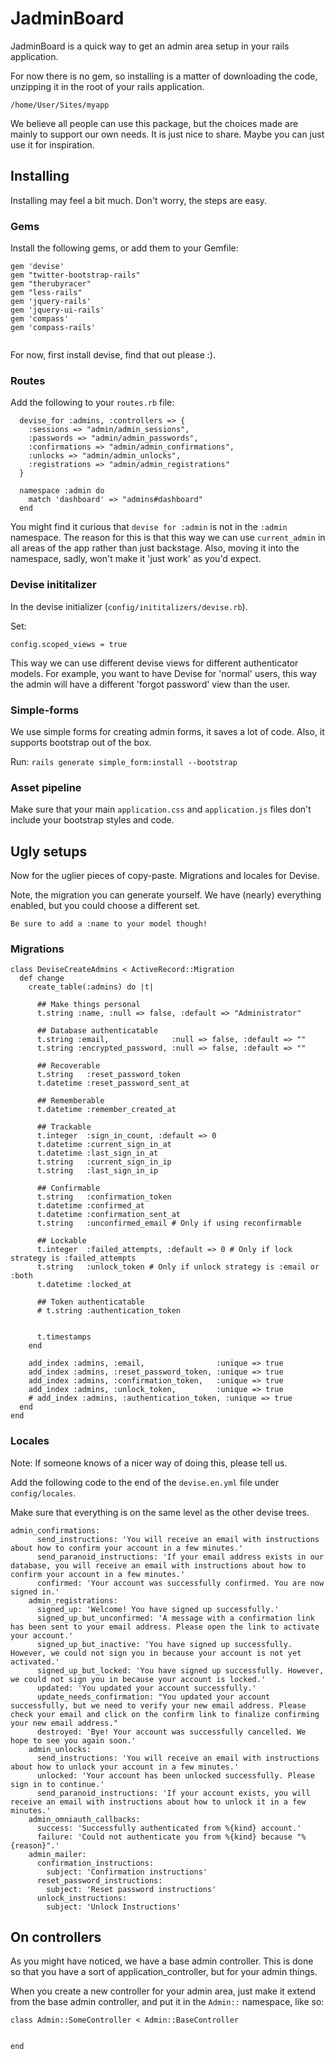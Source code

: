 # JadminBoard

JadminBoard is a quick way to get an admin area setup in your rails application.

For now there is no gem, so installing is a matter of downloading the code, unzipping it in the root of your rails application.

`/home/User/Sites/myapp`

We believe all people can use this package, but the choices made are mainly to support our own needs. It is just nice to share. Maybe you can just use it for inspiration.

## Installing

Installing may feel a bit much. Don't worry, the steps are easy.

### Gems

Install the following gems, or add them to your Gemfile:

```
gem 'devise'
gem "twitter-bootstrap-rails"
gem "therubyracer"
gem "less-rails"
gem 'jquery-rails'
gem 'jquery-ui-rails'
gem 'compass'
gem 'compass-rails'
 
```

For now, first install devise, find that out please :).

### Routes
Add the following to your `routes.rb` file:

```
  devise_for :admins, :controllers => { 
    :sessions => "admin/admin_sessions", 
    :passwords => "admin/admin_passwords", 
    :confirmations => "admin/admin_confirmations", 
    :unlocks => "admin/admin_unlocks", 
    :registrations => "admin/admin_registrations" 
  }

  namespace :admin do
    match 'dashboard' => "admins#dashboard"
  end

```

You might find it curious that `devise for :admin` is not in the `:admin` namespace. The reason for this is that this way we can use `current_admin` in all areas of the app rather than just backstage. Also, moving it into the namespace, sadly, won't make it 'just work' as you'd expect.

### Devise inititalizer

In the devise initializer (`config/inititalizers/devise.rb`).

Set:
```
config.scoped_views = true	
```

This way we can use different devise views for different authenticator models. For example, you want to have Devise for 'normal' users, this way the admin will have a different 'forgot password' view than the user.

### Simple-forms
We use simple forms for creating admin forms, it saves a lot of code. Also, it supports bootstrap out of the box.

Run:
`rails generate simple_form:install --bootstrap`

### Asset pipeline
Make sure that your main `application.css` and `application.js` files don't include your bootstrap styles and code.

## Ugly setups
Now for the uglier pieces of copy-paste. Migrations and locales for Devise.

Note, the migration you can generate yourself. We have (nearly) everything enabled, but you could choose a different set.

`Be sure to add a :name to your model though!`

### Migrations

```
class DeviseCreateAdmins < ActiveRecord::Migration
  def change
    create_table(:admins) do |t|
    
      ## Make things personal
      t.string :name, :null => false, :default => "Administrator"
    
      ## Database authenticatable
      t.string :email,              :null => false, :default => ""
      t.string :encrypted_password, :null => false, :default => ""

      ## Recoverable
      t.string   :reset_password_token
      t.datetime :reset_password_sent_at

      ## Rememberable
      t.datetime :remember_created_at

      ## Trackable
      t.integer  :sign_in_count, :default => 0
      t.datetime :current_sign_in_at
      t.datetime :last_sign_in_at
      t.string   :current_sign_in_ip
      t.string   :last_sign_in_ip

      ## Confirmable
      t.string   :confirmation_token
      t.datetime :confirmed_at
      t.datetime :confirmation_sent_at
      t.string   :unconfirmed_email # Only if using reconfirmable

      ## Lockable
      t.integer  :failed_attempts, :default => 0 # Only if lock strategy is :failed_attempts
      t.string   :unlock_token # Only if unlock strategy is :email or :both
      t.datetime :locked_at

      ## Token authenticatable
      # t.string :authentication_token


      t.timestamps
    end

    add_index :admins, :email,                :unique => true
    add_index :admins, :reset_password_token, :unique => true
    add_index :admins, :confirmation_token,   :unique => true
    add_index :admins, :unlock_token,         :unique => true
    # add_index :admins, :authentication_token, :unique => true
  end
end
```

### Locales

Note: If someone knows of a nicer way of doing this, please tell us.

Add the following code to the end of the `devise.en.yml` file under `config/locales`.

Make sure that everything is on the same level as the other devise trees.

```
admin_confirmations:
      send_instructions: 'You will receive an email with instructions about how to confirm your account in a few minutes.'
      send_paranoid_instructions: 'If your email address exists in our database, you will receive an email with instructions about how to confirm your account in a few minutes.'
      confirmed: 'Your account was successfully confirmed. You are now signed in.'
    admin_registrations:
      signed_up: 'Welcome! You have signed up successfully.'
      signed_up_but_unconfirmed: 'A message with a confirmation link has been sent to your email address. Please open the link to activate your account.'
      signed_up_but_inactive: 'You have signed up successfully. However, we could not sign you in because your account is not yet activated.'
      signed_up_but_locked: 'You have signed up successfully. However, we could not sign you in because your account is locked.'
      updated: 'You updated your account successfully.'
      update_needs_confirmation: "You updated your account successfully, but we need to verify your new email address. Please check your email and click on the confirm link to finalize confirming your new email address."
      destroyed: 'Bye! Your account was successfully cancelled. We hope to see you again soon.'
    admin_unlocks:
      send_instructions: 'You will receive an email with instructions about how to unlock your account in a few minutes.'
      unlocked: 'Your account has been unlocked successfully. Please sign in to continue.'
      send_paranoid_instructions: 'If your account exists, you will receive an email with instructions about how to unlock it in a few minutes.'
    admin_omniauth_callbacks:
      success: 'Successfully authenticated from %{kind} account.'
      failure: 'Could not authenticate you from %{kind} because "%{reason}".'
    admin_mailer:
      confirmation_instructions:
        subject: 'Confirmation instructions'
      reset_password_instructions:
        subject: 'Reset password instructions'
      unlock_instructions:
        subject: 'Unlock Instructions'
```

## On controllers
As you might have noticed, we have a base admin controller. This is done so that you have a sort of application_controller, but for your admin things.

When you create a new controller for your admin area, just make it extend from the base admin controller, and put it in the `Admin::` namespace, like so:

```
class Admin::SomeController < Admin::BaseController


end

```

